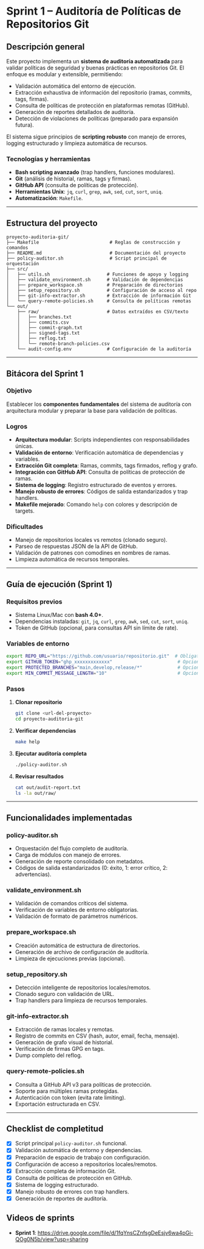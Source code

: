 # Sprint 1 – Auditoría de Políticas de Repositorios Git

## Descripción general

Este proyecto implementa un **sistema de auditoría automatizada** para validar políticas de seguridad y buenas prácticas en repositorios Git. El enfoque es modular y extensible, permitiendo:

- Validación automática del entorno de ejecución.
- Extracción exhaustiva de información del repositorio (ramas, commits, tags, firmas).
- Consulta de políticas de protección en plataformas remotas (GitHub).
- Generación de reportes detallados de auditoría.
- Detección de violaciones de políticas (preparado para expansión futura).

El sistema sigue principios de **scripting robusto** con manejo de errores, logging estructurado y limpieza automática de recursos.

### Tecnologías y herramientas

- **Bash scripting avanzado** (trap handlers, funciones modulares).
- **Git** (análisis de historial, ramas, tags y firmas).
- **GitHub API** (consulta de políticas de protección).
- **Herramientas Unix**: `jq`, `curl`, `grep`, `awk`, `sed`, `cut`, `sort`, `uniq`.
- **Automatización**: `Makefile`.

---

## Estructura del proyecto

```text
proyecto-auditoria-git/
├── Makefile                          # Reglas de construcción y comandos
├── README.md                         # Documentación del proyecto
├── policy-auditor.sh                 # Script principal de orquestación
├── src/
│   ├── utils.sh                     # Funciones de apoyo y logging
│   ├── validate_environment.sh      # Validación de dependencias
│   ├── prepare_workspace.sh         # Preparación de directorios
│   ├── setup_repository.sh          # Configuración de acceso al repo
│   ├── git-info-extractor.sh        # Extracción de información Git
│   └── query-remote-policies.sh     # Consulta de políticas remotas
└── out/
    ├── raw/                         # Datos extraídos en CSV/texto
    │   ├── branches.txt
    │   ├── commits.csv
    │   ├── commit-graph.txt
    │   ├── signed-tags.txt
    │   ├── reflog.txt
    │   └── remote-branch-policies.csv
    └── audit-config.env             # Configuración de la auditoría
```

---

## Bitácora del Sprint 1

### Objetivo

Establecer los **componentes fundamentales** del sistema de auditoría con arquitectura modular y preparar la base para validación de políticas.

### Logros

- **Arquitectura modular**: Scripts independientes con responsabilidades únicas.
- **Validación de entorno**: Verificación automática de dependencias y variables.
- **Extracción Git completa**: Ramas, commits, tags firmados, reflog y grafo.
- **Integración con GitHub API**: Consulta de políticas de protección de ramas.
- **Sistema de logging**: Registro estructurado de eventos y errores.
- **Manejo robusto de errores**: Códigos de salida estandarizados y trap handlers.
- **Makefile mejorado**: Comando `help` con colores y descripción de targets.

### Dificultades

- Manejo de repositorios locales vs remotos (clonado seguro).
- Parseo de respuestas JSON de la API de GitHub.
- Validación de patrones con comodines en nombres de ramas.
- Limpieza automática de recursos temporales.

---

## Guía de ejecución (Sprint 1)

### Requisitos previos

- Sistema Linux/Mac con **bash 4.0+**.
- Dependencias instaladas: `git`, `jq`, `curl`, `grep`, `awk`, `sed`, `cut`, `sort`, `uniq`.
- Token de GitHub (opcional, para consultas API sin límite de rate).

### Variables de entorno

```bash
export REPO_URL="https://github.com/usuario/repositorio.git"  # Obligatorio
export GITHUB_TOKEN="ghp_xxxxxxxxxxxxx"                        # Opcional
export PROTECTED_BRANCHES="main,develop,release/*"             # Opcional
export MIN_COMMIT_MESSAGE_LENGTH="10"                          # Opcional
```

### Pasos

1. **Clonar repositorio**

   ```bash
   git clone <url-del-proyecto>
   cd proyecto-auditoria-git
   ```

2. **Verificar dependencias**

   ```bash
   make help
   ```

3. **Ejecutar auditoría completa**

   ```bash
   ./policy-auditor.sh
   ```

4. **Revisar resultados**

   ```bash
   cat out/audit-report.txt
   ls -la out/raw/
   ```

---

## Funcionalidades implementadas

### policy-auditor.sh

- Orquestación del flujo completo de auditoría.
- Carga de módulos con manejo de errores.
- Generación de reporte consolidado con metadatos.
- Códigos de salida estandarizados (0: éxito, 1: error crítico, 2: advertencias).

### validate_environment.sh

- Validación de comandos críticos del sistema.
- Verificación de variables de entorno obligatorias.
- Validación de formato de parámetros numéricos.

### prepare_workspace.sh

- Creación automática de estructura de directorios.
- Generación de archivo de configuración de auditoría.
- Limpieza de ejecuciones previas (opcional).

### setup_repository.sh

- Detección inteligente de repositorios locales/remotos.
- Clonado seguro con validación de URL.
- Trap handlers para limpieza de recursos temporales.

### git-info-extractor.sh

- Extracción de ramas locales y remotas.
- Registro de commits en CSV (hash, autor, email, fecha, mensaje).
- Generación de grafo visual de historial.
- Verificación de firmas GPG en tags.
- Dump completo del reflog.

### query-remote-policies.sh

- Consulta a GitHub API v3 para políticas de protección.
- Soporte para múltiples ramas protegidas.
- Autenticación con token (evita rate limiting).
- Exportación estructurada en CSV.

---

## Checklist de completitud

- [x] Script principal `policy-auditor.sh` funcional.
- [x] Validación automática de entorno y dependencias.
- [x] Preparación de espacio de trabajo con configuración.
- [x] Configuración de acceso a repositorios locales/remotos.
- [x] Extracción completa de información Git.
- [x] Consulta de políticas de protección en GitHub.
- [x] Sistema de logging estructurado.
- [x] Manejo robusto de errores con trap handlers.
- [x] Generación de reportes de auditoría.

## Videos de sprints
- **Sprint 1**: https://drive.google.com/file/d/1fqYnsCZnfsgDeEsjv6wa4pGi-QOg0N5b/view?usp=sharing
